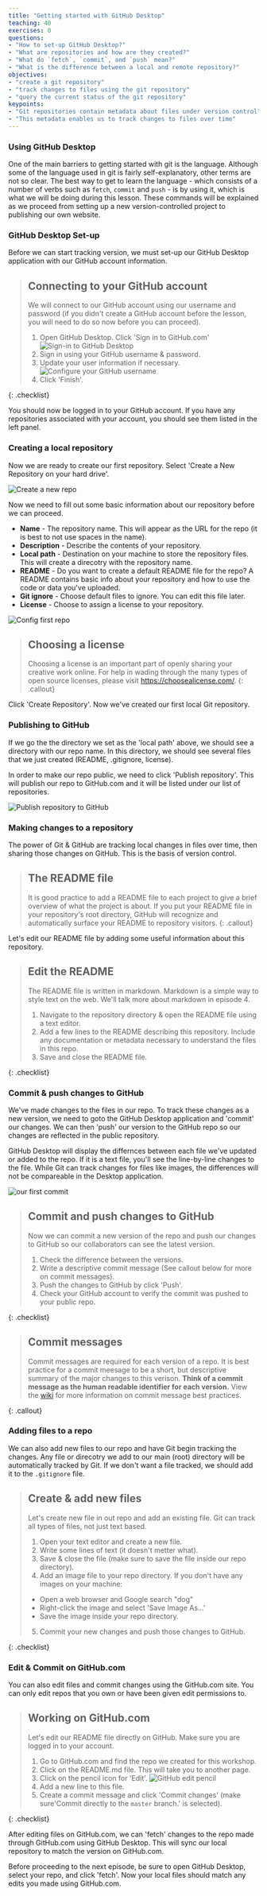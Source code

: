 ```yaml
---
title: "Getting started with GitHub Desktop"
teaching: 40
exercises: 0
questions:
- "How to set-up GitHub Desktop?"
- "What are repositories and how are they created?"
- "What do `fetch`, `commit`, and `push` mean?"
- "What is the difference between a local and remote repository?"
objectives:
- "create a git repository"
- "track changes to files using the git repository"
- "query the current status of the git repository"
keypoints:
- "Git repositories contain metadata about files under version control"
- "This metadata enables us to track changes to files over time"
---
```


### Using GitHub Desktop

One of the main barriers to getting started with git is the language. Although some of the language used in git is 
fairly self-explanatory, other terms are not so clear. The best way to get to learn the language - which consists of a 
number of verbs such as `fetch`, `commit` and `push` - is by using it, which is what we will be doing during this 
lesson. These commands will be explained as we proceed from setting up a new version-controlled project to publishing our own website.

### GitHub Desktop Set-up

Before we can start tracking version, we must set-up our GitHub Desktop application with our GitHub account information. 



> ## Connecting to your GitHub account
> We will connect to our GitHub account using our username and password (if you didn't create a GitHub account before the lesson, you will need to do so now before you can proceed). 
>1. Open GitHub Desktop. Click 'Sign in to GitHub.com'
>  ![Sign-in to GitHub Desktop](../fig/githubDesktop1.PNG)
>2. Sign in using your GitHub username & password.
>3. Update your user information if necessary.
>  ![Configure your GitHub username](../fig/githubDesktop3.PNG)
>4. Click 'Finish'.
>
{: .checklist}

You should now be logged in to your GitHub account. If you have any repositories associated with your account, you should see them listed in the left panel. 

### Creating a local repository

Now we are ready to create our first repository. Select 'Create a New Repository on your hard drive'.

![Create a new repo](../fig/githubDesktop4.PNG)

Now we need to fill out some basic information about our repository before we can proceed.

* **Name** - The repository name. This will appear as the URL for the repo (it is best to not use spaces in the name).
* **Description** - Describe the contents of your repository.
* **Local path** - Destination on your machine to store the repository files. This will create a direcotry with the repository name. 
* **README** - Do you want to create a default README file for the repo? A README contains basic info about your repository and how to use the code or data you've uploaded.
* **Git ignore** - Choose default files to ignore. You can edit this file later.
* **License** - Choose to assign a license to your repository.

![Config first repo](../fig/githubDesktop5.PNG)

> ## Choosing a license
> Choosing a license is an important part of openly sharing your creative work online. For help in wading through the
> many types of open source licenses, please visit <https://choosealicense.com/>.
{: .callout}

Click 'Create Repository'. Now we've created our first local Git repository. 

### Publishing to GitHub

If we go the the directory we set as the 'local path' above, we should see a directory with our repo name. In this directory, we should see several files that we just created (README, .gitignore, license). 

In order to make our repo public, we need to click 'Publish repository'. This will publish our repo to GitHub.com and it will be listed under our list of repositories. 

![Publish repository to GitHub](../fig/githubDesktop6.PNG)

### Making changes to a repository

The power of Git & GitHub are tracking local changes in files over time, then sharing those changes on GitHub. This is the basis of version control. 

> ## The README file
> It is good practice to add a README file to each project to give a brief overview of what the project is about. If you 
> put your README file in your repository's root directory, GitHub will recognize and automatically surface your README 
> to repository visitors.
{: .callout}

Let's edit our README file by adding some useful information about this repository. 

> ## Edit the README
> The README file is written in markdown. Markdown is a simple way to style text on  the web. We'll talk more about markdown in episode 4. 
>1. Navigate to the repository directory & open the README file using a text editor.
>2. Add a few lines to the README describing this repository. Include any documentation or metadata necessary to understand the files in this repo.
>3. Save and close the README file.
>
{: .checklist}

### Commit & push changes to GitHub

We've made changes to the files in our repo. To track these changes as a new version, we need to goto the GitHub Desktop application and 'commit' our changes. We can then 'push' our version to the GitHub repo so our changes are reflected in the public repository.

GitHub Desktop will display the differnces between each file we've updated or added to the repo. If it is a text file, you'll see the line-by-line changes to the file. While Git can track changes for files like images, the differences will not be compareable in the Desktop application. 

![our first commit](../fig/githubDesktop7.PNG)

> ## Commit and push changes to GitHub
> Now we can commit a new version of the repo and push our changes to GitHub so our collaborators can see the latest version.
>1. Check the difference between the versions.
>2. Write a descriptive commit message (See callout below for more on commit messages).
>3. Push the changes to GitHub by click 'Push'.
>4. Check your GitHub account to verify the commit was pushed to your public repo.
>
{: .checklist}

> ## Commit messages
>Commit messages are required for each version of a repo. It is best practice for a commit meesage to be a short, but descriptive summary of the major changes to this verison. 
>**Think of a commit message as the human readable identifier for each version.** View the [wiki](https://wiki.openstack.org/wiki/GitCommitMessages#Information_in_commit_messages) for more information on commit message best practices.
>
{: .callout}

### Adding files to a repo

We can also add new files to our repo and have Git begin tracking the changes. Any file or direcotry we add to our main (root) directory will be automatically tracked by Git. If we don't want a file tracked, we should add it to the `.gitignore` file.

>## Create & add new files
> Let's create new file in out repo and add an existing file. Git can track all types of files, not just text based. 
>1. Open your text editor and create a new file.
>2. Write some lines of text (it doesn't metter what).
>3. Save & close the file (make sure to save the file inside our repo directory).
>4. Add an image file to your repo directory. If you don't have any images on your machine: 
> - Open a web browser and Google search "dog"
> - Right-click the image and select 'Save Image As...'
> - Save the image inside your repo directory.
>5. Commit your new changes and push those changes to GitHub.
>
{: .checklist}

### Edit & Commit on GitHub.com

You can also edit files and commit changes using the GitHub.com site. You can only edit repos that you own or have been given edit permissions to. 

>## Working on GitHub.com
>Let's edit our README file directly on GitHub. Make sure you are logged in to your account.
>1. Go to GitHub.com and find the repo we created for this workshop.
>2. Click on the README.md file. This will take you to another page.
>3. Click on the pencil icon for 'Edit'.
> ![GitHub edit pencil](../fig/github-edit-pencil.png)
>4. Add a new line to this file.
>5. Create a commit message and click 'Commit changes' (make sure'Commit directly to the `master` branch.' is selected).
>
{: .checklist}

After editing files on GitHub.com, we can 'fetch' changes to the repo made through GitHub.com using GitHub Desktop. This will sync our local repository to match the version on GitHub.com. 

Before proceeding to the next episode, be sure to open GitHub Desktop, select your repo, and click 'fetch'. Now your local files should match any edits you made using GitHub.com.